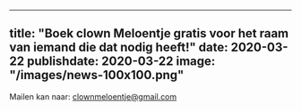 
---
title: "Boek clown Meloentje gratis voor het raam van iemand die dat nodig heeft!"
date: 2020-03-22
publishdate: 2020-03-22
image: "/images/news-100x100.png"
---

Mailen kan naar: clownmeloentje@gmail.com